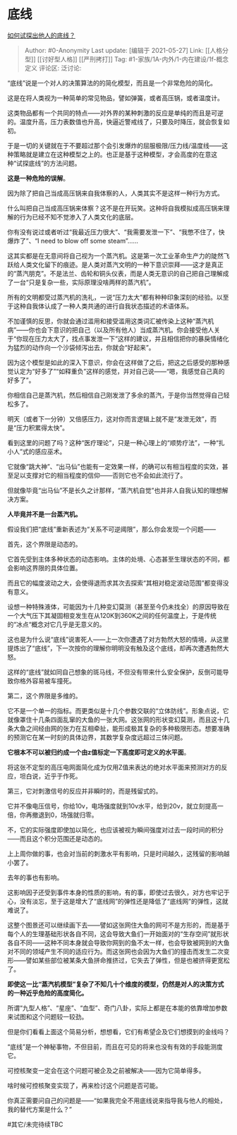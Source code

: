 # 底线
[如何试探出他人的底线？](https://www.zhihu.com/question/26096499/answer/1588477558)

> Author: #0-Anonymity
> Last update: [编辑于 2021-05-27]
> Link: [[人格分型]] [[讨好型人格]] [[严刑拷打]]
> Tag: #1-家族/1A-内外/1-内在建设/1f-概念定义 
> 评论区:
> 泛讨论:

“底线”说是一个对人的决策算法的的简化模型，而且是一个非常危险的简化。

这是在将人类视为一种简单的常见物品，譬如弹簧，或者高压锅，或者温度计。

这类物品都有一个共同的特点——对外界的某种刺激的反应是单纯的而且是可逆的。温度升高，压力表数值也升高，快逼近警戒线了，只要及时降压，就会恢复如初。

于是一切的关键就在于不要超过那个会引发爆炸的屈服极限/压力线/温度线——这种策略就是建立在这种模型之上的。也正是基于这种模型，才会高度的在意这种“试探底线”的方法问题。

**这是一种危险的误解**。

因为除了把自己当成高压锅来自我体察的人，人类其实不是这样一种行为方式。

什么叫把自己当成高压锅来体察？这不是在开玩笑。这种将自我模拟成高压锅来理解的行为已经不知不觉渗入了人类文化的底层。

你有没有说过或者听过“我最近压力很大”、“我需要发泄一下”、“我憋不住了，快爆炸了”、“I need to blow off some steam”……

这其实都是在无意间将自己视为一个蒸汽机。这是第一次工业革命生产力的陡然飞跃给人类文化留下的痕迹。是人类对蒸汽文明的一种下意识崇拜——这才是真正的“蒸汽朋克”。不是法兰、齿轮和铜头仪表，而是人类无意识的自己把自己理解成了一台“只是复杂一些，实际原理没啥两样的蒸汽机”。

所有的文明都受过蒸汽机的洗礼，一说“压力太大”都有种种印象深刻的经验。以至于这种自我体认成了一种人类共通的进行自我状态描述的术语体系。

不加谨慎的反思，你就会通过滥用和接受滥用这类词汇被传染上这种“蒸汽机病”——你也会下意识的把自己（以及所有他人）当成蒸汽机。你会接受他人关于“你现在压力太大了，找点事发泄一下”这样的建议，并且相信把你的暴戾情绪化为猛烈的动作向一个沙袋倾泻出去，你就会“好起来”。

因为这个模型是如此的深入下意识，你会在这样做了之后，把这之后感受的那种感觉认定为“好多了”“如释重负”这样的感觉，并对自己说——“嗯，我感觉自己真的好多了”。

你相信自己是蒸汽机，然后相信自己刚发泄了多余的蒸汽，于是你当然觉得自己轻松多了。

明天（或者下一分钟）又倍感压力，这对你而言逻辑上就不是“发泄无效”，而是“压力积累得太快”。

看到这里的问题了吗？这种“医疗理论”，只是一种心理上的“顺势疗法”，一种“扎小人”式的感应巫术。

它就像“跳大神”、“出马仙”也能有一定效果一样，的确可以有相当程度的实效，甚至足以支撑对它的相当程度的信仰——否则它也不会如此流行了。

但就像毕竟“出马仙”不是长久之计那样，“蒸汽机自觉”也并非人自我认知的理想解决方案。

**人毕竟并不是一台蒸汽机。**

假设我们把“底线”重新表述为“关系不可逆阈限”，那么你会发现一个问题——

首先，这个界限是动态的。

它首先受到主体多种状态的动态影响。主体的处境、心态甚至生理状态的不同，都会影响这界限的具体位置。

而且它的幅度波动之大，会使得退而求其次去探索“其相对稳定波动范围”都变得没有意义。

设想一种特殊液体，可能因为十几种变幻莫测（甚至至今仍未找全）的原因导致在一个大气压下其凝固相变发生在从120K到360K之间的任何温度上，于是传统的“冰点“概念对它几乎是无意义的。

这也是为什么说“底线”说害死人——上一次你遭遇了对方勃然大怒的情境，从这里提炼出了“底线”，下一次按你的理解你明明没有触及这个底线，却再次遭遇勃然大怒。

这样的“底线”就如同自己想象的斑马线，不但没有带来什么安全保护，反倒可能导致你格外容易被车撞死。

第二，这个界限是多维的。

它不是一个单一的指标。而更类似是十几个参数交联的“立体防线”。形象点说，它就像罩住十几条四面乱窜的大鱼的一张大网。这张网的形状变幻莫测，而且这十几条大鱼之间经由网的张力在互相牵扯，能形成极其复杂的多种极限形态。想要准确的预测它在某一时刻的具体边界，其数学复杂度远超过三体问题。

**它根本不可以被归约成一个由z值标定一下高度即可定义的水平面**。

将这张不定型的高压电网面简化成为仅用Z值来表达的绝对水平面来预测对方的反应，坦白说，近乎于作死。

第三，它对刺激信号的反应并非瞬时的，而是残留式的。

它并不像电压信号，你给10v，电场强度就到10v水平，给到20v，就立刻提高一倍，你再撤退到0，场强就归零。

不，它的实际强度即使加以简化，也应该被视为瞬间强度对过去一段时间的积分——而且这个积分范围还是动态的。

上上周你做的事，也会对当前的刺激水平有影响，只是时间越久，这残留的影响越小罢了。

去年的事也有影响。

这影响因子还受到事件本身的性质的影响，有的事，即使过去很久，对方也牢记于心，没有淡忘，至于这是增大了“底线网”的弹性还是降低了“底线网”的弹性，这就难说了。

这整个图景还可以继续画下去——譬如这张网住大鱼的网可不是方形的，而是基于每个人的生理基础形状各自不同，这会导致大鱼们一开始面对的“生存空间”就形状各自不同——这种不同本身就会导致你网到的鱼不太一样，也会导致被网到的大鱼对不同的领域产生不同的适应行为。而这张网也会因为大鱼们的撞击而发生二次变形——譬如某些部位被某条大鱼拼命推挤过，它失去了弹性，但是也被挤得更宽松了。

**即使这一比“蒸汽机模型”复杂了不知几十个维度的模型，仍然是对人的决策方式的一种近乎危险的高度简化。**

所谓“九型人格”、“星座”、“血型”、奇门八卦，实际上都是在本能的依靠增加参数来试图和这个问题较一较劲。

但是你们看看上面这个简易分析，想想看，它们有希望企及它们想摸到的金线吗？

“底线”是一个神秘事物，不但目前，而且在可见的将来也没有有效的手段能测度它。

可控核聚变一定会在这个问题可被企及之前被解决——因为它简单得多。

啥时候可控核聚变实现了，再来检讨这个问题是否可能。

你真正需要问自己的问题是——“如果我完全不用底线说来指导我与他人的相处，我的替代方案是什么？”

#其它/未完待续TBC

